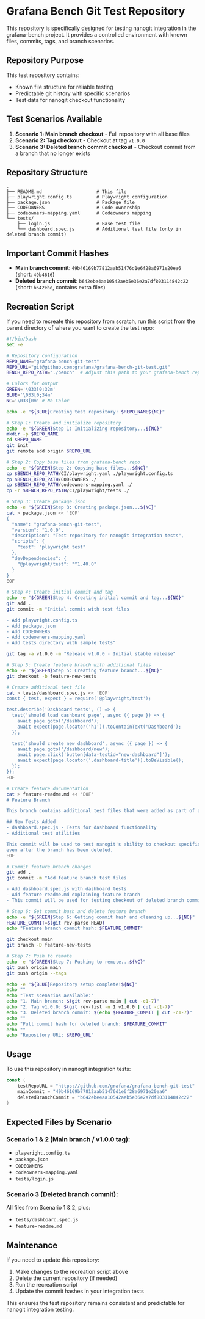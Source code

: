 # Grafana Bench Git Test Repository

This repository is specifically designed for testing nanogit integration in the grafana-bench project. It provides a controlled environment with known files, commits, tags, and branch scenarios.

## Repository Purpose

This test repository contains:
- Known file structure for reliable testing
- Predictable git history with specific scenarios
- Test data for nanogit checkout functionality

## Test Scenarios Available

1. **Scenario 1: Main branch checkout** - Full repository with all base files
2. **Scenario 2: Tag checkout** - Checkout at tag `v1.0.0`
3. **Scenario 3: Deleted branch commit checkout** - Checkout commit from a branch that no longer exists

## Repository Structure

```
.
├── README.md                    # This file
├── playwright.config.ts         # Playwright configuration
├── package.json                 # Package file
├── CODEOWNERS                   # Code ownership
├── codeowners-mapping.yaml      # Codeowners mapping
└── tests/
    ├── login.js                 # Base test file
    └── dashboard.spec.js        # Additional test file (only in deleted branch commit)
```

## Important Commit Hashes

- **Main branch commit**: `49b46169b77812aab51476d1e6f28a6971e20ea6` (short: `49b4616`)
- **Deleted branch commit**: `b642ebe4aa10542aeb5e36e2a7df803114842c22` (short: `b642ebe`, contains extra files)

## Recreation Script

If you need to recreate this repository from scratch, run this script from the parent directory of where you want to create the test repo:

```bash
#!/bin/bash
set -e

# Repository configuration
REPO_NAME="grafana-bench-git-test"
REPO_URL="git@github.com:grafana/grafana-bench-git-test.git"
BENCH_REPO_PATH="./bench"  # Adjust this path to your grafana-bench repo location

# Colors for output
GREEN='\033[0;32m'
BLUE='\033[0;34m'
NC='\033[0m' # No Color

echo -e "${BLUE}Creating test repository: $REPO_NAME${NC}"

# Step 1: Create and initialize repository
echo -e "${GREEN}Step 1: Initializing repository...${NC}"
mkdir -p $REPO_NAME
cd $REPO_NAME
git init
git remote add origin $REPO_URL

# Step 2: Copy base files from grafana-bench repo
echo -e "${GREEN}Step 2: Copying base files...${NC}"
cp $BENCH_REPO_PATH/CI/playwright.yaml ./playwright.config.ts
cp $BENCH_REPO_PATH/CODEOWNERS ./
cp $BENCH_REPO_PATH/codeowners-mapping.yaml ./
cp -r $BENCH_REPO_PATH/CI/playwright/tests ./

# Step 3: Create package.json
echo -e "${GREEN}Step 3: Creating package.json...${NC}"
cat > package.json << 'EOF'
{
  "name": "grafana-bench-git-test",
  "version": "1.0.0",
  "description": "Test repository for nanogit integration tests",
  "scripts": {
    "test": "playwright test"
  },
  "devDependencies": {
    "@playwright/test": "^1.40.0"
  }
}
EOF

# Step 4: Create initial commit and tag
echo -e "${GREEN}Step 4: Creating initial commit and tag...${NC}"
git add .
git commit -m "Initial commit with test files

- Add playwright.config.ts
- Add package.json  
- Add CODEOWNERS
- Add codeowners-mapping.yaml
- Add tests directory with sample tests"

git tag -a v1.0.0 -m "Release v1.0.0 - Initial stable release"

# Step 5: Create feature branch with additional files
echo -e "${GREEN}Step 5: Creating feature branch...${NC}"
git checkout -b feature-new-tests

# Create additional test file
cat > tests/dashboard.spec.js << 'EOF'
const { test, expect } = require('@playwright/test');

test.describe('Dashboard tests', () => {
  test('should load dashboard page', async ({ page }) => {
    await page.goto('/dashboard');
    await expect(page.locator('h1')).toContainText('Dashboard');
  });

  test('should create new dashboard', async ({ page }) => {
    await page.goto('/dashboard/new');
    await page.click('button[data-testid="new-dashboard"]');
    await expect(page.locator('.dashboard-title')).toBeVisible();
  });
});
EOF

# Create feature documentation
cat > feature-readme.md << 'EOF'
# Feature Branch

This branch contains additional test files that were added as part of a feature development.

## New Tests Added
- dashboard.spec.js - Tests for dashboard functionality
- Additional test utilities

This commit will be used to test nanogit's ability to checkout specific commits
even after the branch has been deleted.
EOF

# Commit feature branch changes
git add .
git commit -m "Add feature branch test files

- Add dashboard.spec.js with dashboard tests
- Add feature-readme.md explaining feature branch
- This commit will be used for testing checkout of deleted branch commits"

# Step 6: Get commit hash and delete feature branch
echo -e "${GREEN}Step 6: Getting commit hash and cleaning up...${NC}"
FEATURE_COMMIT=$(git rev-parse HEAD)
echo "Feature branch commit hash: $FEATURE_COMMIT"

git checkout main
git branch -D feature-new-tests

# Step 7: Push to remote
echo -e "${GREEN}Step 7: Pushing to remote...${NC}"
git push origin main
git push origin --tags

echo -e "${BLUE}Repository setup complete!${NC}"
echo ""
echo "Test scenarios available:"
echo "1. Main branch: $(git rev-parse main | cut -c1-7)"
echo "2. Tag v1.0.0: $(git rev-list -n 1 v1.0.0 | cut -c1-7)"
echo "3. Deleted branch commit: $(echo $FEATURE_COMMIT | cut -c1-7)"
echo ""
echo "Full commit hash for deleted branch: $FEATURE_COMMIT"
echo ""
echo "Repository URL: $REPO_URL"
```

## Usage

To use this repository in nanogit integration tests:

```go
const (
    testRepoURL = "https://github.com/grafana/grafana-bench-git-test"
    mainCommit = "49b46169b77812aab51476d1e6f28a6971e20ea6"
    deletedBranchCommit = "b642ebe4aa10542aeb5e36e2a7df803114842c22"
)
```

## Expected Files by Scenario

### Scenario 1 & 2 (Main branch / v1.0.0 tag):
- `playwright.config.ts`
- `package.json`
- `CODEOWNERS`
- `codeowners-mapping.yaml`
- `tests/login.js`

### Scenario 3 (Deleted branch commit):
All files from Scenario 1 & 2, plus:
- `tests/dashboard.spec.js`
- `feature-readme.md`

## Maintenance

If you need to update this repository:
1. Make changes to the recreation script above
2. Delete the current repository (if needed)
3. Run the recreation script
4. Update the commit hashes in your integration tests

This ensures the test repository remains consistent and predictable for nanogit integration testing.